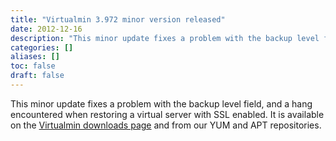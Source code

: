 ```yaml
---
title: "Virtualmin 3.972 minor version released"
date: 2012-12-16
description: "This minor update fixes a problem with the backup level field, and a hang encountered when..."
categories: []
aliases: []
toc: false
draft: false
---
```

This minor update fixes a problem with the backup level field, and a hang encountered when restoring a virtual server with SSL enabled. It is available on the [Virtualmin downloads page][1] and from our YUM and APT repositories.

  [1]: vdownload.html
